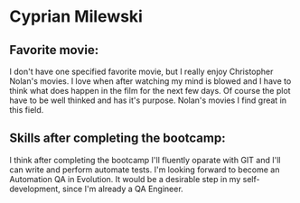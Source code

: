 # Cyprian Milewski

## Favorite movie:
I don't have one specified favorite movie, but I really enjoy Christopher Nolan's movies. I love when after watching my mind is blowed and I have to think what does happen in the film for the next few days. Of course the plot have to be well thinked and has it's purpose. Nolan's movies I find great in this field.

## Skills after completing the bootcamp:
I think after completing the bootcamp I'll fluently oparate with GIT and I'll can write and perform automate tests. I'm looking forward to become an Automation QA in Evolution. It would be a desirable step in my self-development, since I'm already a QA Engineer.
